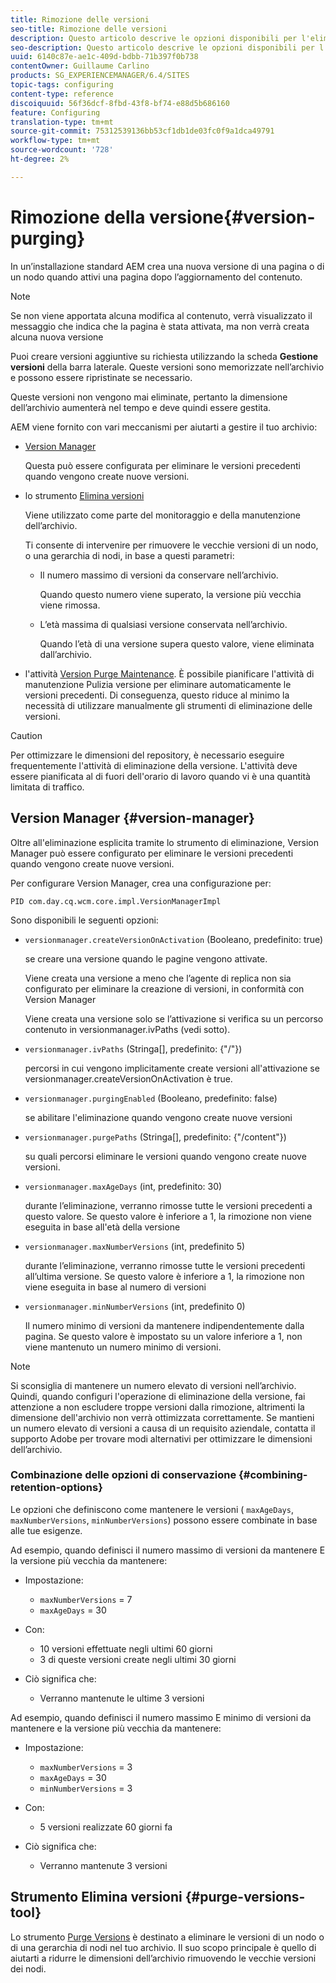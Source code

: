 ```yaml
---
title: Rimozione delle versioni
seo-title: Rimozione delle versioni
description: Questo articolo descrive le opzioni disponibili per l'eliminazione delle versioni.
seo-description: Questo articolo descrive le opzioni disponibili per l'eliminazione delle versioni.
uuid: 6140c87e-ae1c-409d-bdbb-71b397f0b738
contentOwner: Guillaume Carlino
products: SG_EXPERIENCEMANAGER/6.4/SITES
topic-tags: configuring
content-type: reference
discoiquuid: 56f36dcf-8fbd-43f8-bf74-e88d5b686160
feature: Configuring
translation-type: tm+mt
source-git-commit: 75312539136bb53cf1db1de03fc0f9a1dca49791
workflow-type: tm+mt
source-wordcount: '728'
ht-degree: 2%

---
```



# Rimozione della versione{#version-purging}

In un’installazione standard AEM crea una nuova versione di una pagina o di un nodo quando attivi una pagina dopo l’aggiornamento del contenuto.

>[!NOTE]
>
>Se non viene apportata alcuna modifica al contenuto, verrà visualizzato il messaggio che indica che la pagina è stata attivata, ma non verrà creata alcuna nuova versione

Puoi creare versioni aggiuntive su richiesta utilizzando la scheda **Gestione versioni** della barra laterale. Queste versioni sono memorizzate nell’archivio e possono essere ripristinate se necessario.

Queste versioni non vengono mai eliminate, pertanto la dimensione dell’archivio aumenterà nel tempo e deve quindi essere gestita.

AEM viene fornito con vari meccanismi per aiutarti a gestire il tuo archivio:

* [Version Manager](#version-manager)

   Questa può essere configurata per eliminare le versioni precedenti quando vengono create nuove versioni.

* lo strumento [Elimina versioni](/help/sites-deploying/monitoring-and-maintaining.md#version-purging)

   Viene utilizzato come parte del monitoraggio e della manutenzione dell’archivio.

   Ti consente di intervenire per rimuovere le vecchie versioni di un nodo, o una gerarchia di nodi, in base a questi parametri:

   * Il numero massimo di versioni da conservare nell’archivio.

      Quando questo numero viene superato, la versione più vecchia viene rimossa.

   * L’età massima di qualsiasi versione conservata nell’archivio.

      Quando l’età di una versione supera questo valore, viene eliminata dall’archivio.

* l&#39;attività [Version Purge Maintenance](/help/sites-administering/operations-dashboard.md#automated-maintenance-tasks). È possibile pianificare l&#39;attività di manutenzione Pulizia versione per eliminare automaticamente le versioni precedenti. Di conseguenza, questo riduce al minimo la necessità di utilizzare manualmente gli strumenti di eliminazione delle versioni.

>[!CAUTION]
>
>Per ottimizzare le dimensioni del repository, è necessario eseguire frequentemente l&#39;attività di eliminazione della versione. L&#39;attività deve essere pianificata al di fuori dell&#39;orario di lavoro quando vi è una quantità limitata di traffico.

## Version Manager {#version-manager}

Oltre all&#39;eliminazione esplicita tramite lo strumento di eliminazione, Version Manager può essere configurato per eliminare le versioni precedenti quando vengono create nuove versioni.

Per configurare Version Manager, crea una configurazione per:

`PID com.day.cq.wcm.core.impl.VersionManagerImpl`

Sono disponibili le seguenti opzioni:

* `versionmanager.createVersionOnActivation` (Booleano, predefinito: true)

   se creare una versione quando le pagine vengono attivate.

   Viene creata una versione a meno che l’agente di replica non sia configurato per eliminare la creazione di versioni, in conformità con Version Manager

   Viene creata una versione solo se l’attivazione si verifica su un percorso contenuto in versionmanager.ivPaths (vedi sotto).

* `versionmanager.ivPaths` (Stringa[], predefinito: {&quot;/&quot;})

   percorsi in cui vengono implicitamente create versioni all&#39;attivazione se versionmanager.createVersionOnActivation è true.

* `versionmanager.purgingEnabled` (Booleano, predefinito: false)

   se abilitare l&#39;eliminazione quando vengono create nuove versioni

* `versionmanager.purgePaths` (Stringa[], predefinito: {&quot;/content&quot;})

   su quali percorsi eliminare le versioni quando vengono create nuove versioni.

* `versionmanager.maxAgeDays` (int, predefinito: 30)

   durante l’eliminazione, verranno rimosse tutte le versioni precedenti a questo valore. Se questo valore è inferiore a 1, la rimozione non viene eseguita in base all&#39;età della versione

* `versionmanager.maxNumberVersions` (int, predefinito 5)

   durante l’eliminazione, verranno rimosse tutte le versioni precedenti all’ultima versione. Se questo valore è inferiore a 1, la rimozione non viene eseguita in base al numero di versioni

* `versionmanager.minNumberVersions` (int, predefinito 0)

   Il numero minimo di versioni da mantenere indipendentemente dalla pagina. Se questo valore è impostato su un valore inferiore a 1, non viene mantenuto un numero minimo di versioni.

>[!NOTE]
>
>Si sconsiglia di mantenere un numero elevato di versioni nell’archivio. Quindi, quando configuri l&#39;operazione di eliminazione della versione, fai attenzione a non escludere troppe versioni dalla rimozione, altrimenti la dimensione dell&#39;archivio non verrà ottimizzata correttamente. Se mantieni un numero elevato di versioni a causa di un requisito aziendale, contatta il supporto Adobe per trovare modi alternativi per ottimizzare le dimensioni dell’archivio.

### Combinazione delle opzioni di conservazione {#combining-retention-options}

Le opzioni che definiscono come mantenere le versioni ( `maxAgeDays`, `maxNumberVersions`, `minNumberVersions`) possono essere combinate in base alle tue esigenze.

Ad esempio, quando definisci il numero massimo di versioni da mantenere E la versione più vecchia da mantenere:

* Impostazione:

   * `maxNumberVersions` = 7
   * `maxAgeDays` = 30

* Con:

   * 10 versioni effettuate negli ultimi 60 giorni
   * 3 di queste versioni create negli ultimi 30 giorni

* Ciò significa che:

   * Verranno mantenute le ultime 3 versioni

Ad esempio, quando definisci il numero massimo E minimo di versioni da mantenere e la versione più vecchia da mantenere:

* Impostazione:

   * `maxNumberVersions` = 3
   * `maxAgeDays` = 30
   * `minNumberVersions` = 3

* Con:

   * 5 versioni realizzate 60 giorni fa

* Ciò significa che:

   * Verranno mantenute 3 versioni

## Strumento Elimina versioni {#purge-versions-tool}

Lo strumento [Purge Versions](/help/sites-deploying/monitoring-and-maintaining.md#purgeversionstool) è destinato a eliminare le versioni di un nodo o di una gerarchia di nodi nel tuo archivio. Il suo scopo principale è quello di aiutarti a ridurre le dimensioni dell’archivio rimuovendo le vecchie versioni dei nodi.
